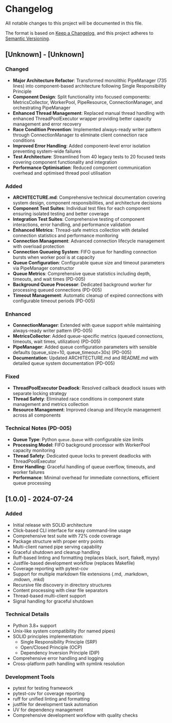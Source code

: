 # Changelog

All notable changes to this project will be documented in this file.

The format is based on [Keep a Changelog](https://keepachangelog.com/en/1.0.0/),
and this project adheres to [Semantic Versioning](https://semver.org/spec/v2.0.0.html).

## [Unknown] - [Unknown]

### Changed
- **Major Architecture Refactor**: Transformed monolithic PipeManager (735 lines) into component-based architecture following Single Responsibility Principle
- **Component Design**: Split functionality into focused components: MetricsCollector, WorkerPool, PipeResource, ConnectionManager, and orchestrating PipeManager
- **Enhanced Thread Management**: Replaced manual thread handling with enhanced ThreadPoolExecutor wrapper providing better capacity management and error recovery
- **Race Condition Prevention**: Implemented always-ready writer pattern through ConnectionManager to eliminate client connection race conditions
- **Improved Error Handling**: Added component-level error isolation preventing system-wide failures
- **Test Architecture**: Streamlined from 40 legacy tests to 20 focused tests covering component functionality and integration
- **Performance Optimisation**: Reduced component communication overhead and optimised thread pool utilisation

### Added
- **ARCHITECTURE.md**: Comprehensive technical documentation covering system design, component responsibilities, and architecture decisions
- **Component Test Suites**: Individual test files for each component ensuring isolated testing and better coverage
- **Integration Test Suites**: Comprehensive testing of component interactions, error handling, and performance validation
- **Enhanced Metrics**: Thread-safe metrics collection with detailed connection statistics and performance monitoring
- **Connection Management**: Advanced connection lifecycle management with overload protection
- **Connection Queueing System**: FIFO queue for handling connection bursts when worker pool is at capacity
- **Queue Configuration**: Configurable queue size and timeout parameters via PipeManager constructor
- **Queue Metrics**: Comprehensive queue statistics including depth, timeouts, and wait times (PD-005)
- **Background Queue Processor**: Dedicated background worker for processing queued connections (PD-005)
- **Timeout Management**: Automatic cleanup of expired connections with configurable timeout periods (PD-005)

### Enhanced
- **ConnectionManager**: Extended with queue support while maintaining always-ready writer pattern (PD-005)
- **MetricsCollector**: Added queue-specific metrics (queued connections, timeouts, wait times, utilization) (PD-005)
- **PipeManager**: Added queue configuration parameters with sensible defaults (queue_size=10, queue_timeout=30s) (PD-005)
- **Documentation**: Updated ARCHITECTURE.md and README.md with detailed queue system documentation (PD-005)

### Fixed
- **ThreadPoolExecutor Deadlock**: Resolved callback deadlock issues with separate locking strategy
- **Thread Safety**: Eliminated race conditions in component state management and metrics collection
- **Resource Management**: Improved cleanup and lifecycle management across all components

### Technical Notes (PD-005)
- **Queue Type**: Python `queue.Queue` with configurable size limits
- **Processing Model**: FIFO background processor with WorkerPool capacity monitoring  
- **Thread Safety**: Dedicated queue locks to prevent deadlocks with ThreadPoolExecutor
- **Error Handling**: Graceful handling of queue overflow, timeouts, and worker failures
- **Performance**: Minimal overhead for immediate connections, efficient queue processing

## [1.0.0] - 2024-07-24

### Added
- Initial release with SOLID architecture
- Click-based CLI interface for easy command-line usage
- Comprehensive test suite with 72% code coverage
- Package structure with proper entry points
- Multi-client named pipe serving capability
- Graceful shutdown and cleanup handling
- Ruff-based linting and formatting (replaces black, isort, flake8, mypy)
- Justfile-based development workflow (replaces Makefile)
- Coverage reporting with pytest-cov
- Support for multiple markdown file extensions (.md, .markdown, .mdown, .mkd)
- Recursive file discovery in directory structures
- Content processing with clear file separators
- Thread-based multi-client support
- Signal handling for graceful shutdown

### Technical Details
- Python 3.8+ support
- Unix-like system compatibility (for named pipes)
- SOLID principles implementation:
  - Single Responsibility Principle (SRP)
  - Open/Closed Principle (OCP)
  - Dependency Inversion Principle (DIP)
- Comprehensive error handling and logging
- Cross-platform path handling with symlink resolution

### Development Tools
- pytest for testing framework
- pytest-cov for coverage reporting
- ruff for unified linting and formatting
- justfile for development task automation
- UV for dependency management
- Comprehensive development workflow with quality checks

